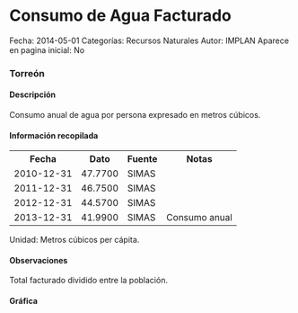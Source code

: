 Consumo de Agua Facturado
=====

Fecha: 2014-05-01
Categorías: Recursos Naturales
Autor: IMPLAN
Aparece en pagina inicial: No

### Torreón

#### Descripción

Consumo anual de agua por persona expresado en metros cúbicos.

#### Información recopilada

<table class="table table-hover table-bordered">
  <tr><th>Fecha</th><th>Dato</th><th>Fuente</th><th>Notas</th></tr>
  <tr><td>2010-12-31</td><td>47.7700</td><td>SIMAS</td><td></td></tr>
  <tr><td>2011-12-31</td><td>46.7500</td><td>SIMAS</td><td></td></tr>
  <tr><td>2012-12-31</td><td>44.5700</td><td>SIMAS</td><td></td></tr>
  <tr><td>2013-12-31</td><td>41.9900</td><td>SIMAS</td><td>Consumo anual</td></tr>
</table>

Unidad: Metros cúbicos per cápita.

#### Observaciones

Total facturado dividido entre la población.

#### Gráfica

<div id="Morristcfiifho" class="grafica"></div>
  <!-- JAVASCRIPT DE LA GRAFICA EN Morristcfiifho -->
  <script>
  new Morris.Line({
    element: 'Morristcfiifho',
    data: [
      { fecha: '2010-12-31', dato: 47.7700 },
      { fecha: '2011-12-31', dato: 46.7500 },
      { fecha: '2012-12-31', dato: 44.5700 },
      { fecha: '2013-12-31', dato: 41.9900 }
    ],
    xkey: 'fecha',
    ykeys: ['dato'],
    labels: ['Dato'],
    lineColors: ['#FF5B02']
  });
  </script>
